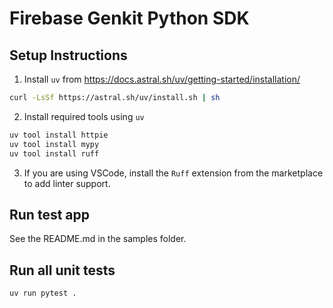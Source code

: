 # Firebase Genkit Python SDK

## Setup Instructions

1. Install `uv` from https://docs.astral.sh/uv/getting-started/installation/

```bash
curl -LsSf https://astral.sh/uv/install.sh | sh
```

2. Install required tools using `uv`

```bash
uv tool install httpie
uv tool install mypy
uv tool install ruff
```

3. If you are using VSCode, install the `Ruff` extension from the marketplace to
   add linter support.

## Run test app

See the README.md in the samples folder.


## Run all unit tests

``` bash
uv run pytest .
```
